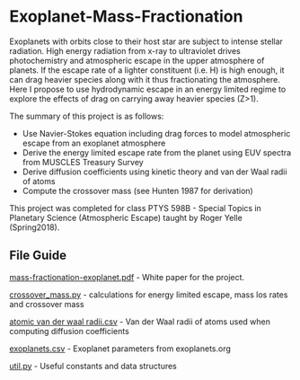 # Exoplanet-Mass-Fractionation
Exoplanets with orbits close to their host star are subject to intense stellar radiation. High energy radiation from x-ray to ultraviolet drives photochemistry and atmospheric escape in the upper atmosphere of planets. If the escape rate of a lighter constituent (i.e. H) is high enough, it can drag heavier species along with it thus fractionating the atmosphere. Here I propose to use hydrodynamic escape in an energy limited regime to explore the effects of drag on carrying away heavier species (Z>1).

The summary of this project is as follows: 
- Use Navier-Stokes equation including drag forces to model atmospheric escape from an exoplanet atmosphere
- Derive the energy limited escape rate from the planet using EUV spectra from MUSCLES Treasury Survey
- Derive diffusion coefficients using kinetic theory and van der Waal radii of atoms
- Compute the crossover mass (see Hunten 1987 for derivation) 

This project was completed for class PTYS 598B - Special Topics in Planetary Science (Atmospheric Escape) taught by Roger Yelle (Spring2018). 


## File Guide
[mass-fractionation-exoplanet.pdf](https://github.com/pearsonkyle/Exoplanet-Mass-Fractionation/blob/master/mass-fractionation-exoplanet.pdf) - White paper for the project.

[crossover_mass.py](https://github.com/pearsonkyle/Exoplanet-Mass-Fractionation/blob/master/crossover_mass.py) - calculations for energy limited escape, mass los rates and crossover mass

[atomic van der waal radii.csv](https://github.com/pearsonkyle/Exoplanet-Mass-Fractionation/blob/master/atomic%20van%20der%20waal%20radii.csv) - Van der Waal radii of atoms used when computing diffusion coefficients

[exoplanets.csv](https://github.com/pearsonkyle/Exoplanet-Mass-Fractionation/blob/master/exoplanets.csv) - Exoplanet parameters from exoplanets.org 

[util.py](https://github.com/pearsonkyle/Exoplanet-Mass-Fractionation/blob/master/util.py) - Useful constants and data structures 
